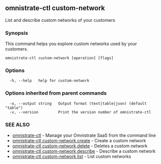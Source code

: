 ## omnistrate-ctl custom-network

List and describe custom networks of your customers

### Synopsis

This command helps you explore custom networks used by your customers.

```
omnistrate-ctl custom-network [operation] [flags]
```

### Options

```
  -h, --help   help for custom-network
```

### Options inherited from parent commands

```
  -o, --output string   Output format (text|table|json) (default "table")
  -v, --version         Print the version number of omnistrate-ctl
```

### SEE ALSO

- [omnistrate-ctl](omnistrate-ctl.md) - Manage your Omnistrate SaaS from the command line
- [omnistrate-ctl custom-network create](omnistrate-ctl_custom-network_create.md) - Create a custom network
- [omnistrate-ctl custom-network delete](omnistrate-ctl_custom-network_delete.md) - Deletes a custom network
- [omnistrate-ctl custom-network describe](omnistrate-ctl_custom-network_describe.md) - Describe a custom network
- [omnistrate-ctl custom-network list](omnistrate-ctl_custom-network_list.md) - List custom networks
